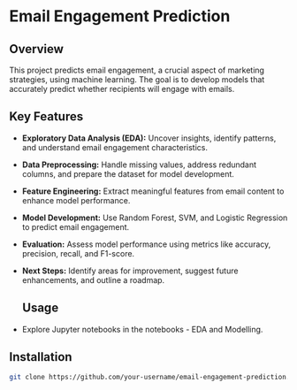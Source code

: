 # Email Engagement Prediction

## Overview

This project predicts email engagement, a crucial aspect of marketing strategies, using machine learning. The goal is to develop models that accurately predict whether recipients will engage with emails.

## Key Features

- **Exploratory Data Analysis (EDA):** Uncover insights, identify patterns, and understand email engagement characteristics.
  
- **Data Preprocessing:** Handle missing values, address redundant columns, and prepare the dataset for model development.
  
- **Feature Engineering:** Extract meaningful features from email content to enhance model performance.
  
- **Model Development:** Use Random Forest, SVM, and Logistic Regression to predict email engagement.

- **Evaluation:** Assess model performance using metrics like accuracy, precision, recall, and F1-score.

- **Next Steps:** Identify areas for improvement, suggest future enhancements, and outline a roadmap.

  ## Usage
- Explore Jupyter notebooks in the notebooks - EDA and Modelling.

## Installation

```bash
git clone https://github.com/your-username/email-engagement-prediction.git


